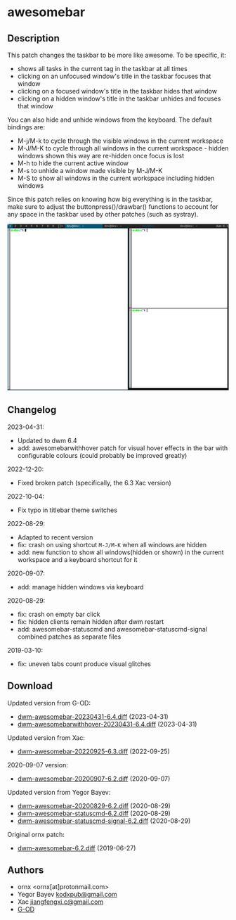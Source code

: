 awesomebar
=====================

Description
-----------
This patch changes the taskbar to be more like awesome. To be specific, it:
* shows all tasks in the current tag in the taskbar at all times
* clicking on an unfocused window's title in the taskbar focuses that window
* clicking on a focused window's title in the taskbar hides that window
* clicking on a hidden window's title in the taskbar unhides and focuses that window

You can also hide and unhide windows from the keyboard. The default bindings are:
* M-j/M-k to cycle through the visible windows in the current workspace
* M-J/M-K to cycle through all windows in the current workspace - hidden windows shown this way are re-hidden once focus is lost
* M-h to hide the current active window
* M-s to unhide a window made visible by M-J/M-K
* M-S to show all windows in the current workspace including hidden windows
  
Since this patch relies on knowing how big everything is in the taskbar, make sure to adjust the buttonpress()/drawbar() functions to account for any space in the taskbar used by other patches (such as systray).

![screenshot](dwm-awesomebar-screenshot.png)

Changelog
---------
2023-04-31:
* Updated to dwm 6.4
* add: awesomebarwithhover patch for visual hover effects in the bar with configurable colours (could probably be improved greatly)

2022-12-20:
* Fixed broken patch (specifically, the 6.3 Xac version)

2022-10-04:
* Fix typo in titlebar theme switches

2022-08-29:
* Adapted to recent version
* fix: crash on using shortcut `M-J/M-K` when all windows are hidden
* add: new function to show all windows(hidden or shown) in the current workspace and a keyboard shortcut for it

2020-09-07:
* add: manage hidden windows via keyboard

2020-08-29:
* fix: crash on empty bar click
* fix: hidden clients remain hidden after dwm restart
* add: awesomebar-statuscmd and awesomebar-statuscmd-signal combined patches as separate files

2019-03-10:
* fix: uneven tabs count produce visual glitches

Download
--------
Updated version from G-OD:
* [dwm-awesomebar-20230431-6.4.diff](dwm-awesomebar-20230431-6.4.diff) (2023-04-31) 
* [dwm-awesomebarwithhover-20230431-6.4.diff](dwm-awesomebarwithhover-20230431-6.4.diff) (2023-04-31) 

Updated version from Xac:
* [dwm-awesomebar-20220925-6.3.diff](dwm-awesomebar-20220925-6.3.diff) (2022-09-25) 

2020-09-07 version:
* [dwm-awesomebar-20200907-6.2.diff](dwm-awesomebar-20200907-6.2.diff) (2020-09-07)

Updated version from Yegor Bayev:
* [dwm-awesomebar-20200829-6.2.diff](dwm-awesomebar-20200829-6.2.diff) (2020-08-29)
* [dwm-awesomebar-statuscmd-6.2.diff](dwm-awesomebar-statuscmd-6.2.diff) (2020-08-29)
* [dwm-awesomebar-statuscmd-signal-6.2.diff](dwm-awesomebar-statuscmd-signal-6.2.diff) (2020-08-29)

Original ornx patch:
* [dwm-awesomebar-6.2.diff](dwm-awesomebar-6.2.diff) (2019-06-27)

Authors
-------
* ornx <ornx[at]protonmail.com>
* Yegor Bayev <kodxpub@gmail.com>
* Xac <jiangfengxi.c@gmail.com>
* [G-OD](https://github.com/G-OD)
